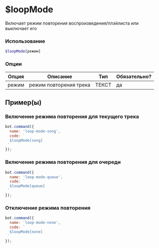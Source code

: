 
# $loopMode

Включает режим повторения воспроизведения/плэйлиста или выключает его

### Использование
 
```php
$loopMode[режим]
```

### Опции


| Опция | Описание | Тип | Обязательно? |
|--------|-------------|------|----------|
| режим | режим повторения трека | ТЕКСТ | да |


## Пример(ы)
### Включение режима повторения для текущего трека
```javascript
bot.command({
  name: 'loop-mode-song',
  code: `
  $loopMode[song]
 `
});
```
### Включение режима повторения для очереди

```javascript
bot.command({
  name: 'loop-mode-queue',
  code: `
  $loopMode[queue]
 `
});
```

### Отключение режима повторения
```javascript
bot.command({
  name: 'loop-mode-none',
  code: `
  $loopMode[none]
 `
});
```
